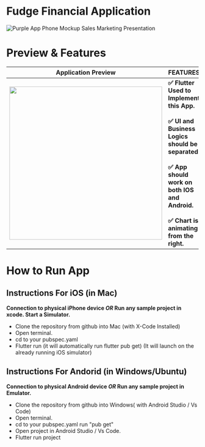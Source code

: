 # Fudge Financial Application
![Purple App Phone Mockup Sales Marketing Presentation](https://user-images.githubusercontent.com/57652434/199001948-8d681b19-7265-4130-aa06-f44fe890e271.png)


# Preview & Features
| Application Preview | FEATURES |
|-------------------- |------------- |
| <img src="https://user-images.githubusercontent.com/57652434/199001447-2650d928-d2c3-4151-bc17-636fb7eba03d.gif" width="400" text-align = "center" >  | **✅ Flutter Used to Implement this App.** <br><br>  **✅ UI and Business Logics should be separated.** <br><br> **✅ App should work on both IOS and Android.** <br><br> **✅ Chart is animating from the right.**


# How to Run App

## Instructions For iOS (in Mac)

**Connection to physical iPhone device ***OR*** Run any sample project in xcode. Start a Simulator.**

- Clone the repository from github into Mac (with X-Code Installed)
- Open terminal.
- cd to your pubspec.yaml  
- Flutter run (it will automatically run flutter pub get) (It will launch on the already running iOS simulator)


## Instructions For Andorid (in Windows/Ubuntu)

**Connection to physical Android device ***OR*** Run any sample project in Emulator.**
  
 - Clone the repository from github into Windows( with Android Studio / Vs Code)
 - Open terminal.
 - cd to your pubspec.yaml run "pub get" 
 - Open project in Android Studio / Vs Code.
 - Flutter run project 
 
 




